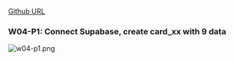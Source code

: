 [Github URL](https://github.com/CactusRay/1112_wp2_demo_75)

### W04-P1: Connect Supabase, create card_xx with 9 data
 
![w04-p1.png](https://eumovzkxoivpebjwcgny.supabase.co/storage/v1/object/public/demo-75/md_img/w04-p1.png)